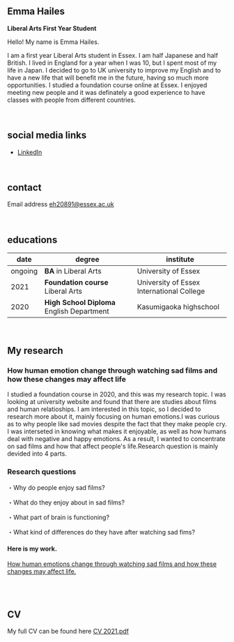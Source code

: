  

## Emma Hailes
**Liberal Arts First Year Student**  

Hello! My name is Emma Hailes. 

I am a first year Liberal Arts student in Essex. I am half Japanese and half British. I lived in England for a year when I was 10, but I spent most of my life in Japan. I decided to go to UK university to improve my English and to have a new life that will benefit me in the future, having so much more opportunities. I studied a foundation course online at Essex. I enjoyed meeting new people and it was definately a good experience to have classes with people from different countries.

<br>

## social media links
- [LinkedIn](https://www.linkedin.com/in/emma-hailes-b20011002/)



<br>

## contact
Email address eh20891@essex.ac.uk

<br>



## educations

| date | degree | institute |
--- | --- | ---
| ongoing | **BA**  in Liberal Arts | University of Essex
| 2021 | **Foundation course** Liberal Arts | University of Essex International College
| 2020 | **High School Diploma** English Department | Kasumigaoka highschool 


<br>

## My research
### How human emotion change through watching sad films and how these changes may affect life
I studied a foundation course in 2020, and this was my research topic. I was looking at university website and found that there are studies about films and human relatioships. I am interested in this topic, so I decided to research more about it, mainly focusing on human emotions.I was curious as to why people like sad movies despite the fact that they make people cry. I was interseted in knowing what makes it enjoyable, as well as how humans deal with negative and happy emotions. As a result, I wanted to concentrate on sad films and how that affect people's life.Research question is mainly devided into 4 parts.

### Research questions

・Why do people enjoy sad films?

・What do they enjoy about in sad films?

・What part of brain is functioning?

・What kind of differences do they have after watching sad fims?



#### Here is my work. 

[How human emotions change through watching sad films and how these changes may affect life.](https://github.com/2102860/CS220-AU-portfolio/blob/main/PS%20Research%202021%20.pdf)




<br><br> 

## CV

My full CV can be found here [CV 2021.pdf](https://github.com/2102860/CS220-AU-portfolio/blob/main/CV%202021.pdf)

